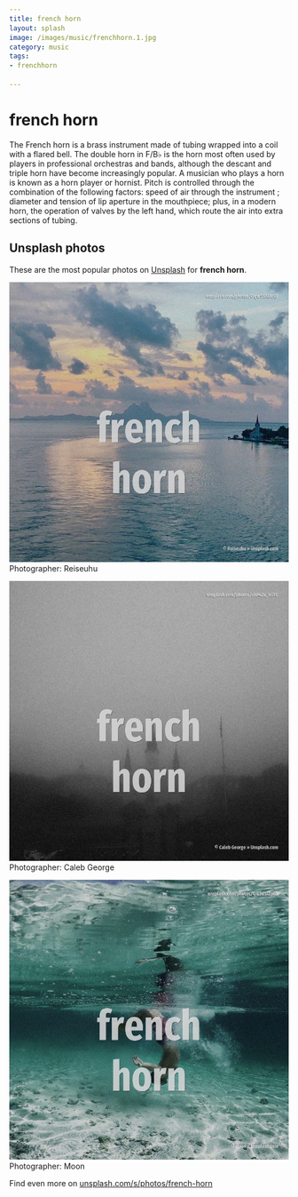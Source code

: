 ```yaml
---
title: french horn
layout: splash
image: /images/music/frenchhorn.1.jpg
category: music
tags:
- frenchhorn

---
```

# french horn

The French horn  is a brass instrument made of tubing wrapped into a coil with a flared bell. The double horn in F/B♭  is the horn most often used by players in professional orchestras and  bands, although the descant and triple horn have become increasingly popular. A musician who plays a horn is known as a horn player or hornist.  Pitch is controlled through the combination of the following factors: speed of air through the  instrument ; diameter and tension of lip aperture  in the mouthpiece; plus, in a modern horn, the  operation of valves by the left hand, which route the air into extra sections of tubing. 

 
## Unsplash photos
These are the most popular photos on [Unsplash](https://unsplash.com) for **french horn**.
 
![french horn](/images/music/frenchhorn.1.jpg)
Photographer:  Reiseuhu
 
![french horn](/images/music/frenchhorn.2.jpg)
Photographer:  Caleb George
 
![french horn](/images/music/frenchhorn.3.jpg)
Photographer:  Moon
 
Find even more on [unsplash.com/s/photos/french-horn](https://unsplash.com/s/photos/french-horn)
 

